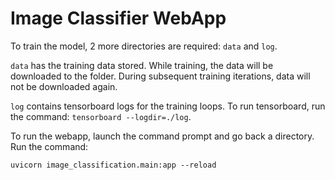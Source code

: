 # Image Classifier WebApp

To train the model, 2 more directories are required: `data` and `log`.

`data` has the training data stored. While training, the data will be
downloaded to the folder. During subsequent training iterations, data
will not be downloaded again.

`log` contains tensorboard logs for the training loops. To run tensorboard,
run the command: `tensorboard --logdir=./log`.

To run the webapp, launch the command prompt and go back a directory.
Run the command: 
```
uvicorn image_classification.main:app --reload
```